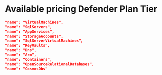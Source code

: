 # Available pricing Defender Plan Tier
```Json
"name": "VirtualMachines",
"name": "SqlServers",
"name": "AppServices",
"name": "StorageAccounts",
"name": "SqlServerVirtualMachines",
"name": "KeyVaults",
"name": "Dns",
"name": "Arm",
"name": "Containers",
"name": "OpenSourceRelationalDatabases",
"name": "CosmosDbs"
```
